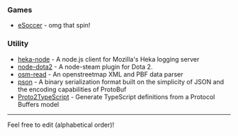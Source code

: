 ### Games
* [eSoccer](http://www.esoccer.me) - omg that spin!

### Utility
* [heka-node](https://github.com/mozilla-services/heka-node) - A node.js client for Mozilla's Heka logging server
* [node-dota2](https://github.com/seishun/node-dota2) - A node-steam plugin for Dota 2.
* [osm-read](https://github.com/marook/osm-read) - An openstreetmap XML and PBF data parser
* [pson](https://github.com/dcodeIO/PSON) - A binary serialization format built on the simplicity of JSON and the encoding capabilities of ProtoBuf
* [Proto2TypeScript](https://github.com/SINTEF-9012/Proto2TypeScript) - Generate TypeScript definitions from a Protocol Buffers model

<hr />
Feel free to edit (alphabetical order)!